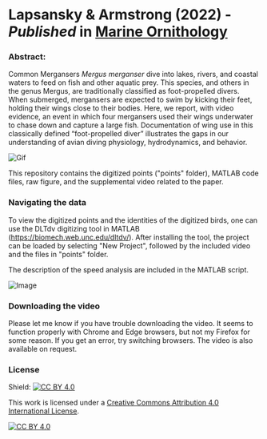 # Lapsansky & Armstrong (2022) - *Published* in [Marine Ornithology](http://www.marineornithology.org/content/get.cgi?rn=1475)


### Abstract:


Common Mergansers *Mergus merganser* dive into lakes, rivers, and coastal waters to feed on fish and other aquatic prey. This species, and others in the genus Mergus, are traditionally classified as foot-propelled divers. When submerged, mergansers are expected to swim by kicking their feet, holding their wings close to their bodies. Here, we report, with video evidence, an event in which four mergansers used their wings underwater to chase down and capture a large fish. Documentation of wing use in this classically defined “foot-propelled diver” illustrates the gaps in our understanding of avian diving physiology, hydrodynamics, and behavior. 



![Gif](https://github.com/alapsansky/Lapsansky_Armstrong_2022/blob/main/LapsanskyArmstrong_2022.gif)



This repository contains the digitized points ("points" folder), MATLAB code files, raw figure, and the supplemental video related to the paper. 



### Navigating the data




To view the digitized points and the identities of the digitized birds, one can use the DLTdv digitizing tool in MATLAB  (https://biomech.web.unc.edu/dltdv/). After installing the tool, the project can be loaded by selecting "New Project", followed by the included video and the files in "points" folder.


The description of the speed analysis are included in the MATLAB script.



![Image](https://github.com/alapsansky/Lapsansky_Armstrong_2022/blob/main/LapsanskyArmstrong2022_Figure1.png)



### Downloading the video


Please let me know if you have trouble downloading the video. It seems to function properly with Chrome and Edge browsers, but not my Firefox for some reason. If you get an error, try switching browsers. The video is also available on request.




### License



Shield: [![CC BY 4.0][cc-by-shield]][cc-by]

This work is licensed under a [Creative Commons Attribution 4.0 International
License][cc-by].

[![CC BY 4.0][cc-by-image]][cc-by]

[cc-by]: http://creativecommons.org/licenses/by/4.0/
[cc-by-image]: https://i.creativecommons.org/l/by/4.0/88x31.png
[cc-by-shield]: https://img.shields.io/badge/License-CC%20BY%204.0-lightgrey.svg
